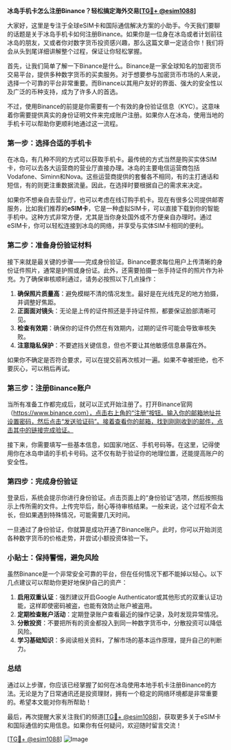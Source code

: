 **冰岛手机卡怎么注册Binance？轻松搞定海外交易[[TG💪+ @esim1088](https://t.me/s/esim1088)]**

大家好，这里是专注于全球eSIM卡和国际通信解决方案的小助手。今天我们要聊的话题是关于冰岛手机卡如何注册Binance。如果你是一位身在冰岛或者计划前往冰岛的朋友，又或者你对数字货币投资感兴趣，那么这篇文章一定适合你！我们将会从头到尾详细讲解整个过程，保证让你轻松掌握。

首先，让我们简单了解一下Binance是什么。Binance是一家全球知名的加密货币交易平台，提供多种数字货币的买卖服务。对于想要参与加密货币市场的人来说，选择一个可靠的平台非常重要。而Binance以其用户友好的界面、强大的安全性以及广泛的币种支持，成为了许多人的首选。

不过，使用Binance的前提是你需要有一个有效的身份验证信息（KYC）。这意味着你需要提供真实的身份证明文件来完成账户注册。如果你人在冰岛，使用当地的手机卡可以帮助你更顺利地通过这一流程。

### 第一步：选择合适的手机卡

在冰岛，有几种不同的方式可以获取手机卡。最传统的方式当然是购买实体SIM卡，你可以去各大运营商的营业厅直接办理。冰岛的主要电信运营商包括Vodafone、Siminn和Nova。这些运营商提供的套餐各不相同，有的主打通话和短信，有的则更注重数据流量。因此，在选择时要根据自己的需求来决定。

如果你不想亲自去营业厅，也可以考虑在线订购手机卡。现在有很多公司提供邮寄服务，比如我们推荐的**eSIM卡**，它是一种虚拟SIM卡，可以直接下载到你的智能手机中。这种方式非常方便，尤其是当你身处国外或不方便亲自办理时。通过eSIM卡，你可以轻松连接到冰岛的网络，并享受与实体SIM卡相同的便利。

### 第二步：准备身份验证材料

接下来就是最关键的步骤——完成身份验证。Binance要求每位用户上传清晰的身份证件照片，通常是护照或身份证。此外，还需要拍摄一张手持证件的照片作为补充。为了确保审核顺利通过，请务必按照以下几点操作：

1. **确保照片质量高**：避免模糊不清的情况发生。最好是在光线充足的地方拍摄，并调整好焦距。
2. **正面面对镜头**：无论是上传的证件照还是手持证件照，都要保证脸部清晰可见。
3. **检查有效期**：确保你的证件仍然在有效期内，过期的证件可能会导致审核失败。
4. **注意隐私保护**：不要遮挡关键信息，但也不要让其他敏感信息暴露在外。

如果你不确定是否符合要求，可以在提交前再次核对一遍。如果不幸被拒绝，也不要灰心，可以稍后再试。

### 第三步：注册Binance账户

当所有准备工作都完成后，就可以正式开始注册了。打开Binance官网（https://www.binance.com），点击右上角的“注册”按钮。输入你的邮箱地址并设置密码，然后点击“发送验证码”。接着查看你的邮箱，找到刚刚收到的邮件，点击其中的链接完成验证。

接下来，你需要填写一些基本信息，如国家/地区、手机号码等。在这里，记得使用你在冰岛申请的手机卡号码。这不仅有助于验证你的地理位置，还能提高账户的安全性。

### 第四步：完成身份验证

登录后，系统会提示你进行身份验证。点击页面上的“身份验证”选项，然后按照指示上传所需的文件。上传完毕后，耐心等待审核结果。一般来说，这个过程不会太长，但如果遇到特殊情况，可能需要几天时间。

一旦通过了身份验证，你就算是成功开通了Binance账户。此时，你可以开始浏览各种数字货币的价格走势，并尝试小额投资体验一下。

### 小贴士：保持警惕，避免风险

虽然Binance是一个非常安全可靠的平台，但在任何情况下都不能掉以轻心。以下几点建议可以帮助你更好地保护自己的资产：

1. **启用双重认证**：强烈建议开启Google Authenticator或其他形式的双重认证功能，这样即使密码被盗，也能有效防止账户被盗用。
2. **定期检查账户活动**：定期登录账户查看最近的操作记录，及时发现异常情况。
3. **分散投资**：不要把所有的资金都投入到同一种数字货币中，分散投资可以降低风险。
4. **学习基础知识**：多阅读相关资料，了解市场的基本运作原理，提升自己的判断力。

### 总结

通过以上步骤，你应该已经掌握了如何在冰岛使用本地手机卡注册Binance的方法。无论是为了日常通讯还是投资理财，拥有一个稳定的网络环境都是非常重要的。希望本文能对你有所帮助！

最后，再次提醒大家关注我们的频道[[TG💪+ @esim1088](https://t.me/s/esim1088)]，获取更多关于eSIM卡和国际通信的实用信息。如果你有任何疑问，欢迎随时留言交流！

[[TG💪+ @esim1088](https://t.me/s/esim1088)] ![Image](https://i.postimg.cc/4NQfJmqS/Snipaste-2025-05-13-00-14-12.png)